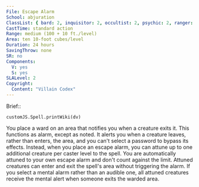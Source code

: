 ```yaml
---
File: Escape Alarm
School: abjuration
ClassList: { bard: 2, inquisitor: 2, occultist: 2, psychic: 2, ranger: 2, sorcerer: 2, wizard: 2, spiritualist: 2, summoner: 2, unchained summoner: 2 }
CastTime: standard action
Range: medium (100 + 10 ft./level)
Area: ten 10-foot cubes/level
Duration: 24 hours
SavingThrow: none
SR: no
Components:
  V: yes
  S: yes
SLALevel: 2
Copyright:
  Content: "Villain Codex"
---
```

Brief:: 

```dataviewjs
customJS.Spell.printWiki(dv)
```

You place a ward on an area that notifies you when a creature exits it. This functions as alarm, except as noted. It alerts you when a creature leaves, rather than enters, the area, and you can't select a password to bypass its effects. Instead, when you place an escape alarm, you can attune up to one additional creature per caster level to the spell. You are automatically attuned to your own escape alarm and don't count against the limit. Attuned creatures can enter and exit the spell's area without triggering the alarm. If you select a mental alarm rather than an audible one, all attuned creatures receive the mental alert when someone exits the warded area.
